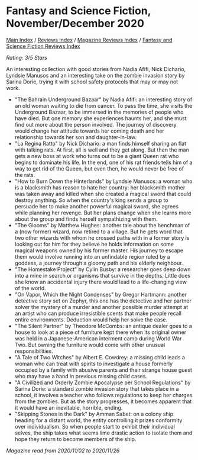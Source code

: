 # Fantasy and Science Fiction, November/December 2020

[Main Index](../../../README.md) / [Reviews Index](../../README.md) / [Magazine Reviews Index](../README.md) / [Fantasy and Science Fiction Reviews Index](README.md)

*Rating: 3/5 Stars*

An interesting collection with good stories from Nadia Afifi, Nick Dichario, Lyndsie Manusos and an interesting take on the zombie invasion story by Sarina Dorie, trying it with school safety protocols that may or may not work.

- "The Bahrain Underground Bazaar" by Nadia Afifi: an interesting story of an old woman waiting to die from cancer. To pass the time, she visits the Underground Bazaar, to be immersed in the memories of people who have died. But one memory she experiences haunts her, and she must find out more about the person involved. The journey of discovery would change her attitude towards her coming death and her relationship towards her son and daughter-in-law.
- "La Regina Ratto" by Nick Dichario: a man finds himself sharing an flat with talking rats. At first, all is well and they get along. But then the man gets a new boss at work who turns out to be a giant Queen rat who begins to dominate his life. In the end, one of his rat friends tells him of a way to get rid of the Queen, but even then, he would never be free of the rats.
- "How to Burn Down the Hinterlands" by Lyndsie Manusos: a woman who is a blacksmith has reason to hate her country: her blacksmith mother was taken away and killed when she created a magical sword that could destroy anything. So when the country's king sends a group to persuade her to make another powerful magical sword, she agrees while planning her revenge. But her plans change when she learns more about the group and finds herself sympathizing with them.
- "The Glooms" by Matthew Hughes: another tale about the henchman of a (now former) wizard, now retired to a village. But he gets word that two other wizards with whom he crossed paths with in a former story is looking out for him for they believe he holds information on some magical weapons owned by his former master. His journey to escape them would involve running into an unfindable region ruled by a goddess, a journey through a gloomy path and his elderly neighbour.
- "The Homestake Project" by Cylin Busby: a researcher goes deep down into a mine in search or organisms that survive in the depths. Little does she know an accidental injury there would lead to a life-changing view of the world.
- "On Vapor, Which the Night Condenses" by Gregor Hartmann: another detective story set on Zephyr, this one has the detective and her partner solver the mystery of a murder and another possible murder attempt at an artist who can produce irresistible scents that make people recall entire environments. Deduction would help her solve the case.
- "The Silent Partner" by Theodore McCombs: an antique dealer goes to a house to look at a piece of furniture kept there when its original owner was held in a Japanese-American interment camp during World War Two. But owning the furniture would come with other unusual responsibilities.
- "A Tale of Two Witches" by Albert E. Cowdrey: a missing child leads a woman who can treat with spirits to investigate a house formerly occupied by a family with abusive parents and their strange house guest who may have a hand in previous missing child cases.
- "A Civilized and Orderly Zombie Apocalypse per School Regulations" by Sarina Dorie: a standard zombie invasion story that takes place in a school, it involves a teacher who follows regulations to keep her charges from the zombies. But as the story progresses, it becomes apparent that it would have an inevitable, horrible, ending.
- "Skipping Stones in the Dark" by Amman Sabet: on a colony ship heading for a distant world, the entity controlling it prizes conformity over individualism. So when people start to exhibit their individual selves, the ship takes what seems lime drastic action to isolate them and hope they return to become members of the ship.

*Magazine read from 2020/11/02 to 2020/11/26*
